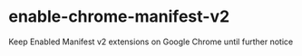 # enable-chrome-manifest-v2
Keep Enabled Manifest v2 extensions on Google Chrome until further notice
